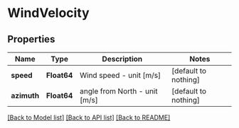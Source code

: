 # WindVelocity


## Properties
Name | Type | Description | Notes
------------ | ------------- | ------------- | -------------
**speed** | **Float64** | Wind speed - unit [m/s] | [default to nothing]
**azimuth** | **Float64** | angle from North - unit [m/s] | [default to nothing]


[[Back to Model list]](../README.md#models) [[Back to API list]](../README.md#api-endpoints) [[Back to README]](../README.md)


